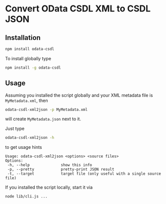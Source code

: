 # Convert OData CSDL XML to CSDL JSON

## Installation

```sh
npm install odata-csdl
```

To install globally type

```sh
npm install -g odata-csdl
```

## Usage

Assuming you installed the script globally and your XML metadata file is `MyMetadata.xml`, then

```sh
odata-csdl-xml2json -p MyMetadata.xml
```

will create `MyMetadata.json` next to it.

Just type

```sh
odata-csdl-xml2json -h
```

to get usage hints

```
Usage: odata-csdl-xml2json <options> <source files>
Options:
 -h, --help              show this info
 -p, --pretty            pretty-print JSON result
 -t, --target            target file (only useful with a single source file)
```

If you installed the script locally, start it via

```sh
node lib/cli.js ...
```
